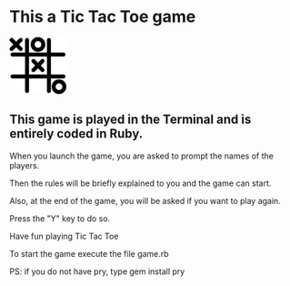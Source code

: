 <h1>This a Tic Tac Toe game</h1>


<img src="tic.svg" alt="tictactoe" height="100" width="100">

<h2>This game is played in the Terminal and is entirely coded in Ruby.</h2>
<p>When you launch the game, you are asked to prompt the names of the players.</p>
<p>Then the rules will be briefly explained to you and the game can start.</p>

<p>Also, at the end of the game, you will be asked if you want to play again.</p>
<p>Press the "Y" key to do so.</p>

<p>Have fun playing Tic Tac Toe</p>
<p>To start the game execute the file game.rb</p>
<p>PS: if you do not have pry, type gem install pry</p>

